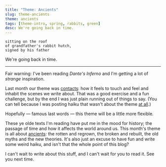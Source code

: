 ```yaml
---
title: "Theme: Ancients"
slug: theme-ancients
theme: ancients
tags: [theme-intro, spring, rabbits, green]
desc: We're going back in time.
---
```


```
sitting on the roof
of grandfather's rabbit hutch,
signed by his father
```

We're going back in time.

<!--more-->

---

Fair warning: I've been reading *Dante's Inferno* and I'm getting a lot of *strange* inspiration.

Last month our theme was [contacts][1]: how it feels to touch and feel and inhabit the scenes we write about.
That was a good exercise and a fun challenge, but by the end I was just plain running out of things to say.
(You can tell because I was posting haiku that wasn't about the theme [at all][0].)

Hopefully — famous last words — this theme will be a little more flexible.

These ye olde texts I'm reading have put me in the mood for history; the passage of time and how it affects the world around us.
This month's theme is all about [ancients][2]: the rotten and regrown, the broken and rebuilt, the old myths and the new theories.
It's also just an excuse to have fun and write some weird haiku, and isn't that the whole point of this blog?

I can't wait to write about this stuff, and I can't wait for you to read it.
See you next time.

[0]: /posts/2023/07/simulator/
[1]: /theme/contacts/
[2]: /theme/ancients
